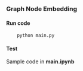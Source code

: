 ### Graph Node Embedding
#### Run code
```
    python main.py
```
#### Test
Sample code in **main.ipynb**